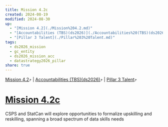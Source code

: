```yaml
---
title: Mission 4.2c
created: 2024-08-19
modified: 2024-08-30
up:
  - "[Mission 4.2](./Mission%204.2.md)"
  - "[Accountabilities (TBS)(ds2026)](./Accountabilities%20(TBS)(ds2026).md)"
  - "[Pillar 3 Talent](./Pillar%203%20Talent.md)"
tags:
  - ds2026_mission
  - gc_entity
  - ds2026_mission_acc
  - datastrategy2026_pillar
share: true
---
```

[Mission 4.2](./Mission%204.2.md)⤴️ | [Accountabilities (TBS)(ds2026)](./Accountabilities%20(TBS)(ds2026).md)⤴️ | [Pillar 3 Talent](./Pillar%203%20Talent.md)⤴️
# [Mission 4.2c](Mission%204.2c.md)
CSPS and StatCan will explore opportunities to formalize upskilling and reskilling, spanning a broad spectrum of data skills needs
